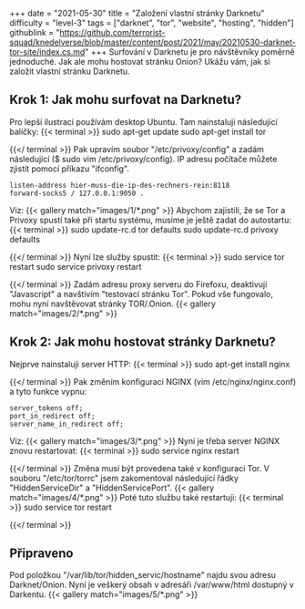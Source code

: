 +++
date = "2021-05-30"
title = "Založení vlastní stránky Darknetu"
difficulty = "level-3"
tags = ["darknet", "tor", "website", "hosting", "hidden"]
githublink = "https://github.com/terrorist-squad/knedelverse/blob/master/content/post/2021/may/20210530-darknet-tor-site/index.cs.md"
+++
Surfování v Darknetu je pro návštěvníky poměrně jednoduché. Jak ale mohu hostovat stránku Onion? Ukážu vám, jak si založit vlastní stránku Darknetu.
## Krok 1: Jak mohu surfovat na Darknetu?
Pro lepší ilustraci používám desktop Ubuntu. Tam nainstaluji následující balíčky:
{{< terminal >}}
sudo apt-get update
sudo apt-get install tor 

{{</ terminal >}}
Pak upravím soubor "/etc/privoxy/config" a zadám následující ($ sudo vim /etc/privoxy/config). IP adresu počítače můžete zjistit pomocí příkazu "ifconfig".
```
listen-address hier-muss-die-ip-des-rechners-rein:8118
forward-socks5 / 127.0.0.1:9050 .

```
Viz:
{{< gallery match="images/1/*.png" >}}
Abychom zajistili, že se Tor a Privoxy spustí také při startu systému, musíme je ještě zadat do autostartu:
{{< terminal >}}
sudo update-rc.d tor defaults
sudo update-rc.d privoxy defaults

{{</ terminal >}}
Nyní lze služby spustit:
{{< terminal >}}
sudo service tor restart
sudo service privoxy restart

{{</ terminal >}}
Zadám adresu proxy serveru do Firefoxu, deaktivuji "Javascript" a navštívím "testovací stránku Tor". Pokud vše fungovalo, mohu nyní navštěvovat stránky TOR/.Onion.
{{< gallery match="images/2/*.png" >}}

## Krok 2: Jak mohu hostovat stránky Darknetu?
Nejprve nainstaluji server HTTP:
{{< terminal >}}
sudo apt-get install nginx

{{</ terminal >}}
Pak změním konfiguraci NGINX (vim /etc/nginx/nginx.conf) a tyto funkce vypnu:
```
server_tokens off;
port_in_redirect off;
server_name_in_redirect off;

```
Viz:
{{< gallery match="images/3/*.png" >}}
Nyní je třeba server NGINX znovu restartovat:
{{< terminal >}}
sudo service nginx restart

{{</ terminal >}}
Změna musí být provedena také v konfiguraci Tor. V souboru "/etc/tor/torrc" jsem zakomentoval následující řádky "HiddenServiceDir" a "HiddenServicePort".
{{< gallery match="images/4/*.png" >}}
Poté tuto službu také restartuji:
{{< terminal >}}
sudo service tor restart

{{</ terminal >}}

## Připraveno
Pod položkou "/var/lib/tor/hidden_servic/hostname" najdu svou adresu Darknet/Onion. Nyní je veškerý obsah v adresáři /var/www/html dostupný v Darkentu.
{{< gallery match="images/5/*.png" >}}